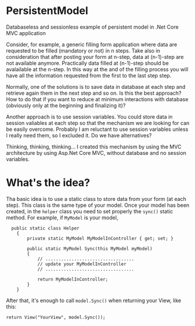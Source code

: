 # PersistentModel
Databaseless and sessionless example of persistent model in .Net Core MVC application


Consider, for example, a generic filling form application where data are requested to be filled (mandatory or not) in n steps. Take also in consideration that after posting your form at n-step, data at (n-1)-step are not available anymore. Practically data filled at (n-1)-step should be avalailable at the n-step. In this way at the and of the filling process you will have all the information requested from the first to the last step step.

Normally, one of the solutions is to save data in database at each step and retrieve again them in the next step and so on. Is this the best approach? How to do that if you want to reduce at minimum interactions with database (obviously only at the beginning and finalizing it)?

Another approach is to use session variables. You could store data in session valiables at each step so that the mechanism we are looking for can be easily overcome. Probably I am reluctant to use session variables unless I really need them, so I excluded it. Do we have alternatives?

Thinking, thinking, thinking... I created this mechanism by using the MVC architecture by using Asp.Net Core MVC, without database and no session variables.


# What's the idea?
Tha basic idea is to use a static class to store data from your form (at each step). This class is the same type of your model. Once  your model has been created, in the `helper` class you need to set properly the `sync()` static method.
For example, if `MyModel` is your model, 

``` 
  public static class Helper
    {
        private static MyModel MyModelInController { get; set; }

        public static MyModel Sync(this MyModel myModel)
        {
            // ..................................
            // update your MyModelInController
            // ..................................
            
            return MyModelInController;
        }
    }
```

After that, it's enough to call `model.Sync()` when returning your View, like this:

`return View("YourView", model.Sync());`

